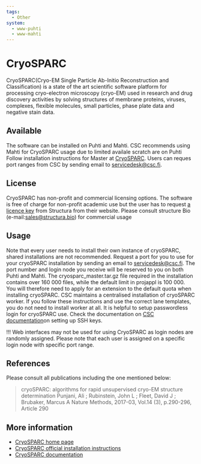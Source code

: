 ```yaml
---
tags:
  - Other
system:
  - www-puhti
  - www-mahti
---
```


# CryoSPARC

CryoSPARC(Cryo-EM Single Particle Ab-Initio Reconstruction and Classification) is a state of the art scientific software platform for processing cryo-electron microscopy (cryo-EM) used in research and drug discovery activities by solving structures of membrane proteins, viruses, complexes, flexible molecules, small particles, phase plate data and negative stain data.


## Available

 The software can be installed on Puhti and Mahti. CSC recommends using Mahti for CryoSPARC usage due to limited availale scratch are on Puhti  Follow installation instructions for Master at [CryoSPARC](https://cryosparc.com/docs/reference/install/). Users can reques port ranges from CSC by sending email to servicedesk@csc.fi.


## License

CryoSPARC has non-profit and commercial licensing options. The software is free of charge for non-profit academic use but the user has to request [a licence key](https://cryosparc.com/download/) from Structura from their website. Please consult structure Bio (e-mail:sales@structura.bio) for commercial usage


## Usage

Note that every user needs to install their own instance of cryoSPARC, shared installations are not recommended. Request a port for you to use for your cryoSPARC installation by sending an email to <servicedesk@csc.fi>. The port number and login node you receive will be reserved to you on both Puhti and Mahti. The cryosparc_master.tar.gz file required in the installation contains over 160 000 files, while the default limit in projappl is 100 000. You will therefore need to apply for an extension to the default quota when installing cryoSPARC.  CSC maintains a centralised installation of cryoSPARC worker. If you follow these instructions and use the correct lane templates, you do not need to install worker at all. It is helpful to setup passwordless login for cryoSPARC use. Check the documentation on [CSC documentation](../computing/connecting.md)on setting up SSH keys.


!!! Web interfaces may not be used for using CryoSPARC as login nodes are randomly assigned. Please note that each user is assigned on a specific login node with specific port range. 


## References

Please consult all publications including the one mentioned below:

> cryoSPARC: algorithms for rapid unsupervised cryo-EM structure determination
Punjani, Ali ; Rubinstein, John L ; Fleet, David J ; Brubaker, Marcus A
Nature Methods, 2017-03, Vol.14 (3), p.290-296, Article 290


## More information

- [CryoSPARC home page](https://cryosparc.com/)
- [CryoSPARC official installation instructions](https://guide.cryosparc.com/setup-configuration-and-management/how-to-download-install-and-configure)
- [CryoSPARC documentation](https://guide.cryosparc.com/)  
